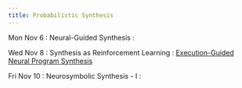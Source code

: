 ```yaml
---
title: Probabilistic Synthesis
---
```


Mon Nov 6
: Neural-Guided Synthesis
  : []()

Wed Nov 8
: Synthesis as Reinforcement Learning
  : [Execution-Guided Neural Program Synthesis](https://openreview.net/pdf?id=H1gfOiAqYm)

Fri Nov 10
: Neurosymbolic Synthesis - I
  : []()
